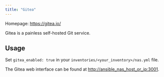 ```yaml
---
title: "Gitea"
---
```


Homepage: <https://gitea.io/>

Gitea is a painless self-hosted Git service.

## Usage

Set `gitea_enabled: true` in your `inventories/<your_inventory>/nas.yml` file.

The Gitea web interface can be found at <http://ansible_nas_host_or_ip:3001>.
